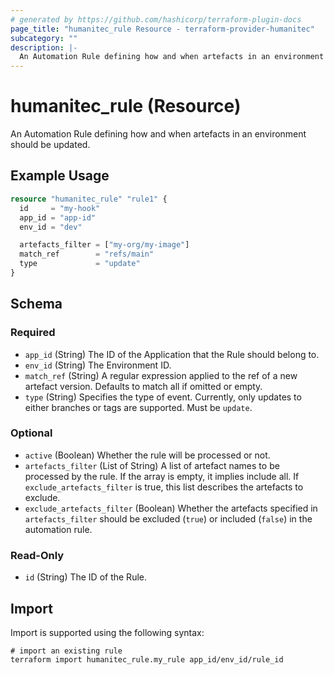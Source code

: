 ```yaml
---
# generated by https://github.com/hashicorp/terraform-plugin-docs
page_title: "humanitec_rule Resource - terraform-provider-humanitec"
subcategory: ""
description: |-
  An Automation Rule defining how and when artefacts in an environment should be updated.
---
```


# humanitec_rule (Resource)

An Automation Rule defining how and when artefacts in an environment should be updated.

## Example Usage

```terraform
resource "humanitec_rule" "rule1" {
  id     = "my-hook"
  app_id = "app-id"
  env_id = "dev"

  artefacts_filter = ["my-org/my-image"]
  match_ref        = "refs/main"
  type             = "update"
}
```

<!-- schema generated by tfplugindocs -->
## Schema

### Required

- `app_id` (String) The ID of the Application that the Rule should belong to.
- `env_id` (String) The Environment ID.
- `match_ref` (String) A regular expression applied to the ref of a new artefact version. Defaults to match all if omitted or empty.
- `type` (String) Specifies the type of event. Currently, only updates to either branches or tags are supported. Must be `update`.

### Optional

- `active` (Boolean) Whether the rule will be processed or not.
- `artefacts_filter` (List of String) A list of artefact names to be processed by the rule. If the array is empty, it implies include all. If `exclude_artefacts_filter` is true, this list describes the artefacts to exclude.
- `exclude_artefacts_filter` (Boolean) Whether the artefacts specified in `artefacts_filter` should be excluded (`true`) or included (`false`) in the automation rule.

### Read-Only

- `id` (String) The ID of the Rule.

## Import

Import is supported using the following syntax:

```shell
# import an existing rule
terraform import humanitec_rule.my_rule app_id/env_id/rule_id
```
